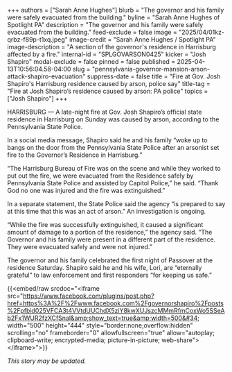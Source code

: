 +++
authors = ["Sarah Anne Hughes"]
blurb = "The governor and his family were safely evacuated from the building."
byline = "Sarah Anne Hughes of Spotlight PA"
description = "The governor and his family were safely evacuated from the building."
feed-exclude = false
image = "2025/04/01kz-qrbz-f89p-t1xq.jpeg"
image-credit = "Sarah Anne Hughes / Spotlight PA"
image-description = "A section of the governor's residence in Harrisburg affected by a fire."
internal-id = "SPLGOVARSON0425"
kicker = "Josh Shapiro"
modal-exclude = false
pinned = false
published = 2025-04-13T10:56:04.58-04:00
slug = "pennsylvania-governor-mansion-arson-attack-shapiro-evacuation"
suppress-date = false
title = "Fire at Gov. Josh Shapiro's Harrisburg residence caused by arson, police say"
title-tag = "Fire at Josh Shapiro’s residence caused by arson: PA police"
topics = ["Josh Shapiro"]
+++

HARRISBURG — A late-night fire at Gov. Josh Shapiro’s official state residence in Harrisburg on Sunday was caused by arson, according to the Pennsylvania State Police.

In a social media message, Shapiro said he and his family “woke up to bangs on the door from the Pennsylvania State Police after an arsonist set fire to the Governor’s Residence in Harrisburg.”

“The Harrisburg Bureau of Fire was on the scene and while they worked to put out the fire, we were evacuated from the Residence safely by Pennsylvania State Police and assisted by Capitol Police,” he said. “Thank God no one was injured and the fire was extinguished.”

In a separate statement, the State Police said the agency “is prepared to say at this time that this was an act of arson.” An investigation is ongoing.

“While the fire was successfully extinguished, it caused a significant amount of damage to a portion of the residence,” the agency said. “The Governor and his family were present in a different part of the residence. They were evacuated safely and were not injured.”

The governor and his family celebrated the first night of Passover at the residence Saturday. Shapiro said he and his wife, Lori, are “eternally grateful” to law enforcement and first responders “for keeping us safe.”

{{<embed/raw srcdoc="&lt;iframe src=&#34;https://www.facebook.com/plugins/post.php?href=https%3A%2F%2Fwww.facebook.com%2Fgovernorshapiro%2Fposts%2Fpfbid025VFCA3t4VVtdUUChdX5ziY8kwXUJszcMMmRfmCoxWo5SSeAb2Fx1WUR2fzXCfSnal&amp;show_text=true&amp;width=500&#34; width=&#34;500&#34; height=&#34;444&#34; style=&#34;border:none;overflow:hidden&#34; scrolling=&#34;no&#34; frameborder=&#34;0&#34; allowfullscreen=&#34;true&#34; allow=&#34;autoplay; clipboard-write; encrypted-media; picture-in-picture; web-share&#34;&gt;&lt;/iframe&gt;">}}

<em>This story may be updated.</em>

